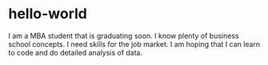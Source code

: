 # hello-world
I am a MBA student that is graduating soon. I know plenty of business school concepts.
I need skills for the job market. 
I am hoping that I can learn to code and do detailed analysis of data.
